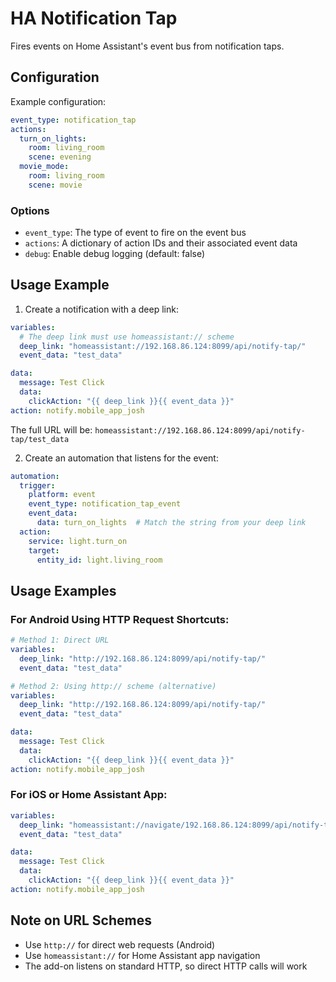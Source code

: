 # HA Notification Tap

Fires events on Home Assistant's event bus from notification taps.

## Configuration

Example configuration:

```yaml
event_type: notification_tap
actions:
  turn_on_lights:
    room: living_room
    scene: evening
  movie_mode:
    room: living_room
    scene: movie
```

### Options

- `event_type`: The type of event to fire on the event bus
- `actions`: A dictionary of action IDs and their associated event data
- `debug`: Enable debug logging (default: false)

## Usage Example

1. Create a notification with a deep link:
```yaml
variables:
  # The deep link must use homeassistant:// scheme
  deep_link: "homeassistant://192.168.86.124:8099/api/notify-tap/"
  event_data: "test_data"

data:
  message: Test Click
  data:
    clickAction: "{{ deep_link }}{{ event_data }}"
action: notify.mobile_app_josh
```

The full URL will be: `homeassistant://192.168.86.124:8099/api/notify-tap/test_data`

2. Create an automation that listens for the event:
```yaml
automation:
  trigger:
    platform: event
    event_type: notification_tap_event
    event_data:
      data: turn_on_lights  # Match the string from your deep link
  action:
    service: light.turn_on
    target:
      entity_id: light.living_room
```

## Usage Examples

### For Android Using HTTP Request Shortcuts:
```yaml
# Method 1: Direct URL
variables:
  deep_link: "http://192.168.86.124:8099/api/notify-tap/"
  event_data: "test_data"

# Method 2: Using http:// scheme (alternative)
variables:
  deep_link: "http://192.168.86.124:8099/api/notify-tap/"
  event_data: "test_data"

data:
  message: Test Click
  data:
    clickAction: "{{ deep_link }}{{ event_data }}"
action: notify.mobile_app_josh
```

### For iOS or Home Assistant App:
```yaml
variables:
  deep_link: "homeassistant://navigate/192.168.86.124:8099/api/notify-tap/"
  event_data: "test_data"

data:
  message: Test Click
  data:
    clickAction: "{{ deep_link }}{{ event_data }}"
action: notify.mobile_app_josh
```

## Note on URL Schemes
- Use `http://` for direct web requests (Android)
- Use `homeassistant://` for Home Assistant app navigation
- The add-on listens on standard HTTP, so direct HTTP calls will work
